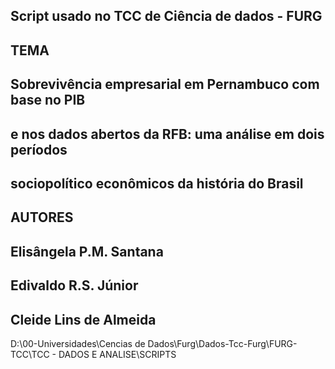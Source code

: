 ## Script usado no TCC de Ciência de dados - FURG

## TEMA 

## Sobrevivência empresarial em Pernambuco com base no PIB
## e nos dados abertos da RFB: uma análise em dois períodos 
## sociopolítico econômicos da história do Brasil


## AUTORES

## Elisângela P.M. Santana
## Edivaldo R.S. Júnior 
## Cleide Lins de Almeida

D:\00-Universidades\Cencias de Dados\Furg\Dados-Tcc-Furg\FURG-TCC\TCC - DADOS E ANALISE\SCRIPTS

